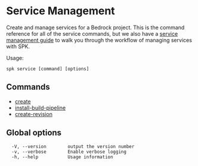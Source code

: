 # Service Management

Create and manage services for a Bedrock project. This is the command reference
for all of the service commands, but we also have a
[service management guide](./project-service-management-guide.md) to walk you
through the workflow of managing services with SPK.

Usage:

```
spk service [command] [options]
```

## Commands

- [create](https://catalystcode.github.io/spk/commands/index.html#service_create)
- [install-build-pipeline](https://catalystcode.github.io/spk/commands/index.html#service_install-build-pipeline)
- [create-revision](https://catalystcode.github.io/spk/commands/index.html#service_create-revision)

## Global options

```
  -V, --version        output the version number
  -v, --verbose        Enable verbose logging
  -h, --help           Usage information
```
